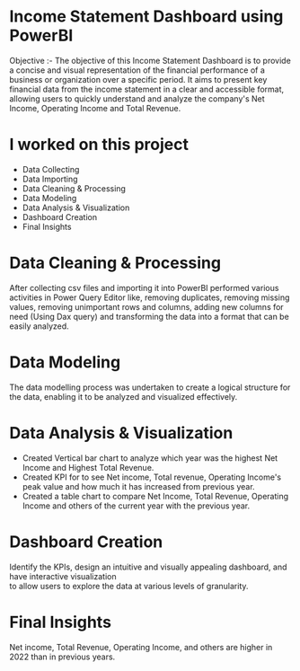 # Income Statement Dashboard using PowerBI
Objective :- The objective of this Income Statement Dashboard is to provide a concise and visual representation of the financial performance of a business or organization over a specific period. It aims to present key financial data from the income statement in a clear and accessible format, allowing users to quickly understand and analyze the company's Net Income, Operating Income and Total Revenue. 

# I worked on this project 
* Data Collecting
* Data Importing
* Data Cleaning & Processing
* Data Modeling
* Data Analysis & Visualization
* Dashboard Creation
* Final Insights

# Data Cleaning & Processing
After collecting csv files and importing it into PowerBI performed various activities in Power Query Editor like, removing duplicates, removing missing values, removing unimportant rows and columns, adding new columns for need (Using Dax query) and transforming the data into a format that can be easily analyzed.

# Data Modeling 
The data modelling process was undertaken to create a logical structure for the data, enabling it to be analyzed and visualized effectively.

# Data Analysis & Visualization 
* Created Vertical bar chart to analyze which year was the highest Net Income and Highest Total Revenue.
* Created KPI for to see Net income, Total revenue, Operating Income's peak value and how much it has increased from previous year.
* Created a table chart to compare Net Income, Total Revenue, Operating Income and others of the current year with the previous year.

# Dashboard Creation
Identify the KPIs, design an intuitive and visually appealing dashboard, and have interactive visualization  
to allow users to explore the data at various levels of granularity.

# Final Insights 
Net income, Total Revenue, Operating Income, and others are higher in 2022 than in previous years.

 




  
